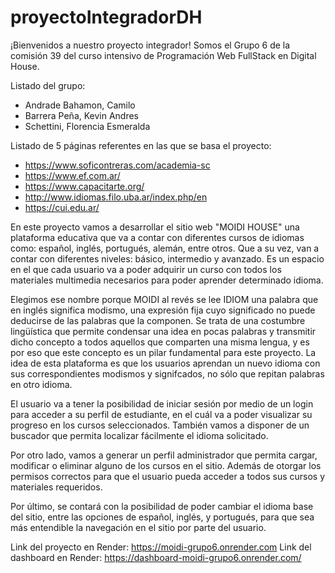 # proyectoIntegradorDH
¡Bienvenidos a nuestro proyecto integrador!
Somos el Grupo 6 de la comisión 39 del curso intensivo de Programación Web FullStack en Digital House. 

Listado del grupo:
- Andrade Bahamon, Camilo
- Barrera Peña, Kevin Andres
- Schettini, Florencia Esmeralda

Listado de 5 páginas referentes en las que se basa el proyecto:
- https://www.soficontreras.com/academia-sc
- https://www.ef.com.ar/
- https://www.capacitarte.org/
- http://www.idiomas.filo.uba.ar/index.php/en
- https://cui.edu.ar/

En este proyecto vamos a desarrollar el sitio web "MOIDI HOUSE" una plataforma educativa que va a contar con diferentes cursos de idiomas como: español, inglés, portugués, alemán, entre otros. Que a su vez, van a contar con diferentes niveles: básico, intermedio y avanzado. Es un espacio en el que cada usuario va a poder adquirir un curso con todos los materiales multimedia necesarios para poder aprender determinado idioma.

Elegimos ese nombre porque MOIDI al revés se lee IDIOM una palabra que en inglés significa modismo, una expresión fija cuyo significado no puede deducirse de las palabras que la componen. Se trata de una costumbre lingüística que permite condensar una idea en pocas palabras y transmitir dicho concepto a todos aquellos que comparten una misma lengua, y es por eso que este concepto es un pilar fundamental para este proyecto. La idea de esta plataforma es que los usuarios aprendan un nuevo idioma con sus correspondientes modismos y signifcados, no sólo que repitan palabras en otro idioma. 

El usuario va a tener la posibilidad de iniciar sesión por medio de un login para acceder a su perfil de estudiante, en el cuál va a poder visualizar su progreso en los cursos seleccionados. También vamos a disponer de un buscador que permita localizar fácilmente el idioma solicitado. 

Por otro lado, vamos a generar un perfil administrador que permita cargar, modificar o eliminar alguno de los cursos en el sitio. Además de otorgar los permisos correctos para que el usuario pueda acceder a todos sus cursos y materiales requeridos.

Por último, se contará con la posibilidad de poder cambiar el idioma base del sitio, entre las opciones de español, inglés, y portugués, para que sea más entendible la navegación en el sitio por parte del usuario.

Link del proyecto en Render: https://moidi-grupo6.onrender.com
Link del dashboard en Render: https://dashboard-moidi-grupo6.onrender.com/